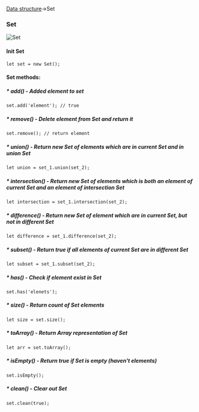 [Data structure](https://github.com/rodiosheek/data-structures)->Set

### Set
![Set]()

#### Init Set
```
let set = new Set();
```
#### Set methods: 
##### * add() - Added element to set
```
set.add('element'); // true
```
##### * remove() - Delete element from Set and return it
```
set.remove(); // return element
```
##### * union() - Return new Set of elements which are in current Set and in union Set
```
let union = set_1.union(set_2);
```
##### * intersection() - Return new Set of elements which is both an element of current Set  and an element of intersection Set
```
let intersection = set_1.intersection(set_2);
```
##### * difference() - Return new Set of element which are in current Set, but not in different Set
```
let difference = set_1.difference(set_2);
```
##### * subset() - Return true if all elements of current Set are in different Set
```
let subset = set_1.subset(set_2);
```
##### * has() - Check if element exist in Set
```
set.has('elenets');
```
##### * size() - Return count of Set elements
```
let size = set.size();
```
##### * toArray() -  Return Array representation of Set
```
let arr = set.toArray();
```
##### * isEmpty() - Return true if Set is empty (haven't elements)
```
set.isEmpty();
```
##### * clean() - Clear out Set
```
set.clean(true);
```
